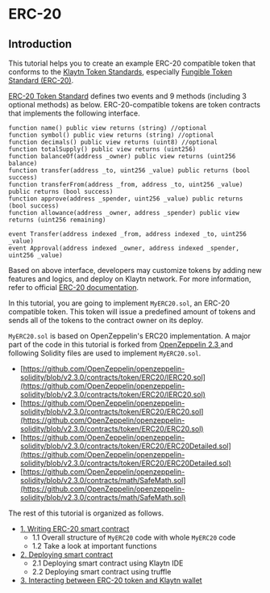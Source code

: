 # ERC-20 <a id="erc-20"></a>

## Introduction <a id="introduction"></a>

This tutorial helps you to create an example ERC-20 compatible token that conforms to the [Klaytn Token Standards](../../token-standard.md), especially [Fungible Token Standard \(ERC-20\)](../../token-standard.md#fungible-token-standard-kip-7).

[ERC-20 Token Standard](https://eips.ethereum.org/EIPS/eip-20) defines two events and 9 methods \(including 3 optional methods\) as below. ERC-20-compatible tokens are token contracts that implements the following interface.

```text
function name() public view returns (string) //optional
function symbol() public view returns (string) //optional
function decimals() public view returns (uint8) //optional
function totalSupply() public view returns (uint256)
function balanceOf(address _owner) public view returns (uint256 balance)
function transfer(address _to, uint256 _value) public returns (bool success)
function transferFrom(address _from, address _to, uint256 _value) public returns (bool success)
function approve(address _spender, uint256 _value) public returns (bool success)
function allowance(address _owner, address _spender) public view returns (uint256 remaining)

event Transfer(address indexed _from, address indexed _to, uint256 _value)
event Approval(address indexed _owner, address indexed _spender, uint256 _value)
```

Based on above interface, developers may customize tokens by adding new features and logics, and deploy on Klaytn network. For more information, refer to official [ERC-20 documentation](https://eips.ethereum.org/EIPS/eip-20).

In this tutorial, you are going to implement `MyERC20.sol`, an ERC-20 compatible token. This token will issue a predefined amount of tokens and sends all of the tokens to the contract owner on its deploy.

`MyERC20.sol` is based on OpenZeppelin's ERC20 implementation. A major part of the code in this tutorial is forked from [OpenZeppelin 2.3 ](https://github.com/OpenZeppelin/openzeppelin-solidity/releases/tag/v2.3.0) and following Solidity files are used to implement `MyERC20.sol`.

* [https://github.com/OpenZeppelin/openzeppelin-solidity/blob/v2.3.0/contracts/token/ERC20/IERC20.sol](https://github.com/OpenZeppelin/openzeppelin-solidity/blob/v2.3.0/contracts/token/ERC20/IERC20.sol)
* [https://github.com/OpenZeppelin/openzeppelin-solidity/blob/v2.3.0/contracts/token/ERC20/ERC20.sol](https://github.com/OpenZeppelin/openzeppelin-solidity/blob/v2.3.0/contracts/token/ERC20/ERC20.sol)
* [https://github.com/OpenZeppelin/openzeppelin-solidity/blob/v2.3.0/contracts/token/ERC20/ERC20Detailed.sol](https://github.com/OpenZeppelin/openzeppelin-solidity/blob/v2.3.0/contracts/token/ERC20/ERC20Detailed.sol)
* [https://github.com/OpenZeppelin/openzeppelin-solidity/blob/v2.3.0/contracts/math/SafeMath.sol](https://github.com/OpenZeppelin/openzeppelin-solidity/blob/v2.3.0/contracts/math/SafeMath.sol)

The rest of this tutorial is organized as follows.

* [1. Writing ERC-20 smart contract](1-erc20.md)
  * 1.1 Overall structure of `MyERC20` code with whole `MyERC20` code
  * 1.2 Take a look at important functions
* [2. Deploying smart contract](2-erc20.md)
  * 2.1 Deploying smart contract using Klaytn IDE
  * 2.2 Deploying smart contract using truffle
* [3. Interacting between ERC-20 token and Klaytn wallet](3-erc20.md)

